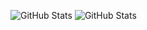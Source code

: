 ![GitHub Stats](https://github-readme-stats.vercel.app/api/top-langs/?username=JacobDPoland&theme=dark&show_icons=true&hide_border=true&layout=compact)
![GitHub Stats](https://streak-stats.demolab.com?user=JacobDPoland&theme=dark&hide_border=true)
